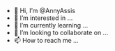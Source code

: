 - 👋 Hi, I’m @AnnyAssis
- 👀 I’m interested in ...
- 🌱 I’m currently learning ...
- 💞️ I’m looking to collaborate on ...
- 📫 How to reach me ...

<!---
AnnyAssis/AnnyAssis is a ✨ special ✨ repository because its `README.md` (this file) appears on your GitHub profile.
You can click the Preview link to take a look at your changes.
--->
